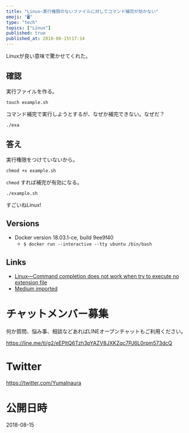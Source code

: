 ```yaml
---
title: "Linux—実行権限のないファイルに対してコマンド補完が効かない"
emoji: "🖥"
type: "tech"
topics: ["Linux"]
published: true
published_at: 2018-08-15t17:14
---
```


Linuxが良い意味で驚かせてくれた。

## 確認

実行ファイルを作る。

```
touch example.sh
```

コマンド補完で実行しようとするが、なぜか補完できない。なぜだ？

```
./exa
```


## 答え

実行権限をつけていないから。

```
chmod +x example.sh
```

`chmod` すれば補完が有効になる。

```
./example.sh
```

すごいねLinux!


## Versions

- Docker version 18.03.1-ce, build 9ee9f40
  - `$ docker run --interactive --tty ubuntu /bin/bash`

## Links

- [Linux—Command completion does not work when try to execute no extension file](https://gist.github.com/YumaInaura/c2f6a97047e42a2c19da7673551cd11b)
- [Medium imported](https://medium.com/supersonic-generation/linux-command-completion-does-not-work-when-try-to-execute-current-directory-file-directly-no-42fb98ad341)








<!-- Update From Qiita API -->

# チャットメンバー募集


何か質問、悩み事、相談などあればLINEオープンチャットもご利用ください。

https://line.me/ti/g2/eEPltQ6Tzh3pYAZV8JXKZqc7PJ6L0rpm573dcQ





# Twitter


https://twitter.com/YumaInaura


<!-- Update From Qiita API -->



# 公開日時

2018-08-15
